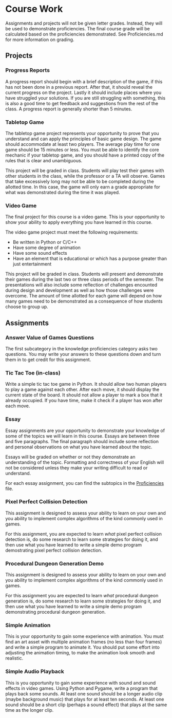 # Course Work
Assignments and projects will not be given letter grades.  Instead, they will be used to demonstrate proficiencies.  The final course grade will be calculated based on the proficiencies demonstrated.  See Proficiencies.md for more information on grading.


## Projects

### Progress Reports
A progress report should begin with a brief description of the game, if this has not been done in a previous report.  After that, it should reveal the current progress on the project.  Lastly it should include places where you have struggled your solutions.  If you are still struggling with something, this is also a good time to get feedback and suggestions from the rest of the class.  A progress report is generally shorter than 5 minutes.


### Tabletop Game
The tabletop game project represents your opportunity to prove that you understand and can apply the principles of basic game design.  The game should accommodate at least two players.  The average play time for one game should be 15 minutes or less.  You must be able to identify the core mechanic if your tabletop game, and you should have a printed copy of the rules that is clear and unambiguous.

This project will be graded in class.  Students will play test their games with other students in the class, while the professor or a TA will observe.  Games that take excessively long may not be able to be completed during the allotted time.  In this case, the game will only earn a grade appropriate for what was demonstrated during the time it was played.


### Video Game
The final project for this course is a video game.  This is your opportunity to show your ability to apply everything you have learned in this course.

The video game project must meet the following requirements:
- Be written in Python or C/C++
- Have some degree of animation
- Have some sound effects
- Have an element that is educational or which has a purpose greater than just entertainment

This project will be graded in class.  Students will present and demonstrate their games during the last two or three class periods of the semester.  The presentations will also include some reflection of challenges encounted during design and development as well as how those challenges were overcome.  The amount of time allotted for each game will depend on how many games need to be demonstrated as a consequence of how students choose to group up.


## Assignments
### Answer Value of Games Questions
The first subcategory in the knowledge proficiencies category asks two questions.  You may write your answers to these questions down and turn them in to get credit for this assignment.


### Tic Tac Toe (in-class)
Write a simple tic tac toe game in Python.  It should allow two human players to play a game against each other.  After each move, it should display the current state of the board.  It should not allow a player to mark a box that it already occupied.  If you have time, make it check if a player has won after each move.


### Essay
Essay assignments are your opportunity to demonstrate your knowledge of some of the topics we will learn in this course.  Essays are between three and five paragraphs.  The final paragraph should include some reflection and personal observations on what you have learned about the topic.

Essays will be graded on whether or not they demonstrate an understanding of the topic.  Formatting and correctness of your English will not be considered unless they make your writing difficult to read or understand.

For each essay assignment, you can find the subtopics in the [Proficiencies](https://github.com/Rybec/Video-Game-Design/blob/master/Proficiencies.md) file.


### Pixel Perfect Collision Detection
This assignment is designed to assess your ability to learn on your own and you ability to implement complex algorithms of the kind commonly used in games.

For this assignment, you are expected to learn _what_ pixel perfect collision detection is, do some research to learn some strategies for doing it, and then use what you have learned to write a simple demo program demostrating pixel perfect collision detection.


### Procedural Dungeon Generation Demo
This assignment is designed to assess your ability to learn on your own and you ability to implement complex algorithms of the kind commonly used in games.

For this assignment you are expected to learn _what_ procedural dungeon generation is, do some research to learn some strategies for doing it, and then use what you have learned to write a simple demo program demonstrating procedural dungeon generation.


### Simple Animation
This is your opportunity to gain some experience with animation.  You must find an art asset with multiple animation frames (no less than four frames) and write a simple program to animate it.  You should put some effort into adjusting the animation timing, to make the animation look smooth and realistic.


### Simple Audio Playback
This is you opportunity to gain some experience with sound and sound effects in video games.  Using Python and Pygame, write a program that plays back some sounds.  At least one sound should be a longer audio clip (maybe background music) that plays for at least ten seconds.  At least one sound should be a short clip (perhaps a sound effect) that plays at the same time as the longer clip.

